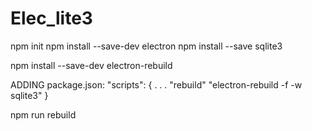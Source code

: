 # Elec_lite3
npm init
npm install --save-dev electron
npm install --save sqlite3

npm install --save-dev electron-rebuild

ADDING package.json:
  "scripts": {
    .
    .
    .
    "rebuild" "electron-rebuild -f -w sqlite3"
  }

npm run rebuild